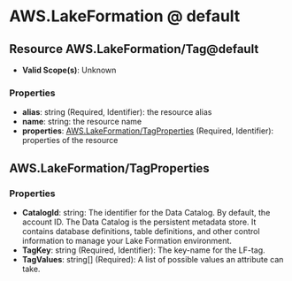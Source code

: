 # AWS.LakeFormation @ default

## Resource AWS.LakeFormation/Tag@default
* **Valid Scope(s)**: Unknown
### Properties
* **alias**: string (Required, Identifier): the resource alias
* **name**: string: the resource name
* **properties**: [AWS.LakeFormation/TagProperties](#awslakeformationtagproperties) (Required, Identifier): properties of the resource

## AWS.LakeFormation/TagProperties
### Properties
* **CatalogId**: string: The identifier for the Data Catalog. By default, the account ID. The Data Catalog is the persistent metadata store. It contains database definitions, table definitions, and other control information to manage your Lake Formation environment.
* **TagKey**: string (Required, Identifier): The key-name for the LF-tag.
* **TagValues**: string[] (Required): A list of possible values an attribute can take.

